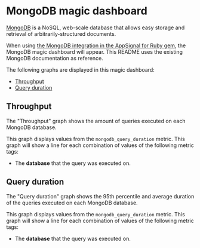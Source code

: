 # MongoDB magic dashboard

[MongoDB](https://www.mongodb.com/) is a NoSQL, web-scale database that allows easy storage and retrieval of arbitrarily-structured documents.

When using [the MongoDB integration in the AppSignal for Ruby gem](https://docs.appsignal.com/ruby/integrations/mongodb.html), the MongoDB magic dashboard will appear. This README uses the existing MongoDB documentation as reference.

The following graphs are displayed in this magic dashboard:

- [Throughput](#throughput)
- [Query duration](#query-duration)

## Throughput

The "Throughput" graph shows the amount of queries executed on each MongoDB database.

This graph displays values from the `mongodb_query_duration` metric. This graph will show a line for each combination of values of the following metric tags:

- The **database** that the query was executed on. 

## Query duration

The "Query duration" graph shows the 95th percentile and average duration of the queries executed on each MongoDB database.

This graph displays values from the `mongodb_query_duration` metric. This graph will show a line for each combination of values of the following metric tags:

- The **database** that the query was executed on. 
